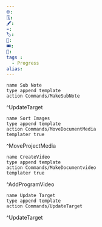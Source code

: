```yaml
---
🌐: 
🗓️: 
🖋️: 
⬅️: 
🏷️: 
🎫: 
🎟️: 
🔖: 
tags : 
  - Progress
alias: 
---
```




```button
name Sub Note
type append template
action Commands/MakeSubNote
```
^UpdateTarget
```button
name Sort Images
type append template
action Commands/MoveDocumentMedia
templater true
```
^MoveProjectMedia
```button
name CreateVideo
type append template
action Commands/MakeDocumentvideo
templater true
```
^AddProgramVideo
```button
name Update Target
type append template
action Commands/UpdateTarget
```
^UpdateTarget